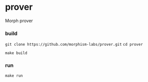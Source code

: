 # prover
Morph prover

### build
`git clone https://github.com/morphism-labs/prover.git`
`cd prover`

`make build`
### run
`make run`
